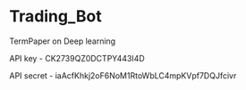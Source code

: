 # Trading_Bot
TermPaper on Deep learning

API key - CK2739QZ0DCTPY443I4D

API secret - iaAcfKhkj2oF6NoM1RtoWbLC4mpKVpf7DQJfcivr

